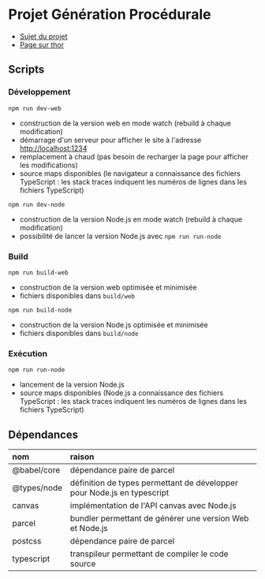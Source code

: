 # Projet Génération Procédurale

- [Sujet du projet](https://www.labri.fr/perso/renault/working/teaching/projets/2020-21-S6-Scheme-Procedural.php)
- [Page sur thor](https://thor.enseirb-matmeca.fr/ruby/projects/projetss6-proc)

## Scripts

### Développement

`npm run dev-web`

* construction de la version web en mode watch (rebuild à chaque modification)
* démarrage d'un serveur pour afficher le site à l'adresse [http://localhost:1234](http://localhost:1234)
* remplacement à chaud (pas besoin de recharger la page pour afficher les modifications)
* source maps disponibles (le navigateur a connaissance des fichiers TypeScript : les stack traces indiquent les numéros de lignes dans les fichiers TypeScript)

`npm run dev-node`

* construction de la version Node.js en mode watch (rebuild à chaque modification)
* possibilité de lancer la version Node.js avec `npm run run-node`

### Build

`npm run build-web`

* construction de la version web optimisée et minimisée
* fichiers disponibles dans `build/web`

`npm run build-node`

* construction de la version Node.js optimisée et minimisée
* fichiers disponibles dans `build/node`

### Exécution

`npm run run-node`

* lancement de la version Node.js
* source maps disponibles (Node.js a connaissance des fichiers TypeScript : les stack traces indiquent les numéros de lignes dans les fichiers TypeScript)

## Dépendances

| nom         | raison                                                                  |
| :---------- | :---------------------------------------------------------------------- |
| @babel/core | dépendance paire de parcel                                              |
| @types/node | définition de types permettant de développer pour Node.js en typescript |
| canvas      | implémentation de l'API canvas avec Node.js                             |
| parcel      | bundler permettant de générer une version Web et Node.js                |
| postcss     | dépendance paire de parcel                                              |
| typescript  | transpileur permettant de compiler le code source                       |
